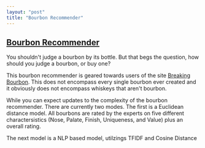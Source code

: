 ```yaml
---
layout: "post"
title: "Bourbon Recommender" 
---
```


## [Bourbon Recommender](https://bourbon-rec-euclid.herokuapp.com)

You shouldn't judge a bourbon by its bottle. But that begs the question, how should you judge a bourbon, or buy one? 

This bourbon recommender is geared towards users of the site [Breaking Bourbon](https://www.breakingbourbon.com/). This does not encompass every single bourbon ever created and it obviously does not encompass whiskeys that aren't bourbon.

While you can expect updates to the complexity of the bourbon recommender. There are currently two modes. The first is a Euclidean distance model. All bourbons are rated by the experts on five different charactersistics (Nose, Palate, Finish, Uniqueness, and Value) plus an overall rating. 

The next model is a NLP based model, utilzings TFIDF and Cosine Distance

 
